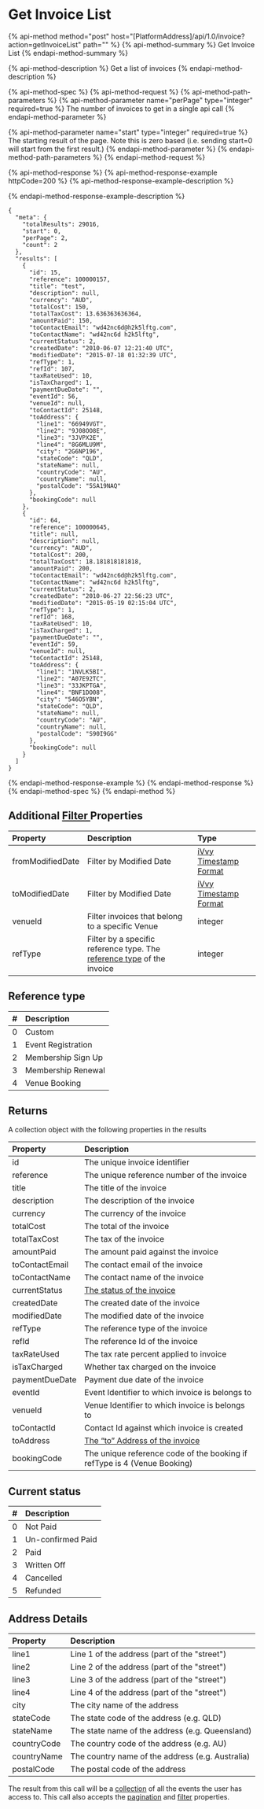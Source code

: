 # Get Invoice List

{% api-method method="post" host="\[PlatformAddress\]/api/1.0/invoice?action=getInvoiceList" path="" %}
{% api-method-summary %}
Get Invoice List
{% endapi-method-summary %}

{% api-method-description %}
Get a list of invoices
{% endapi-method-description %}

{% api-method-spec %}
{% api-method-request %}
{% api-method-path-parameters %}
{% api-method-parameter name="perPage" type="integer" required=true %}
The number of invoices to get in a single api call
{% endapi-method-parameter %}

{% api-method-parameter name="start" type="integer" required=true %}
The starting result of the page. Note this is zero based \(i.e. sending start=0 will start from the first result.\)
{% endapi-method-parameter %}
{% endapi-method-path-parameters %}
{% endapi-method-request %}

{% api-method-response %}
{% api-method-response-example httpCode=200 %}
{% api-method-response-example-description %}

{% endapi-method-response-example-description %}

```text
{
  "meta": {
    "totalResults": 29016,
    "start": 0,
    "perPage": 2,
    "count": 2
  },
  "results": [
    {
      "id": 15,
      "reference": 100000157,
      "title": "test",
      "description": null,
      "currency": "AUD",
      "totalCost": 150,
      "totalTaxCost": 13.636363636364,
      "amountPaid": 150,
      "toContactEmail": "wd42nc6d@h2k5lftg.com",
      "toContactName": "wd42nc6d h2k5lftg",
      "currentStatus": 2,
      "createdDate": "2010-06-07 12:21:40 UTC",
      "modifiedDate": "2015-07-18 01:32:39 UTC",
      "refType": 1,
      "refId": 107,
      "taxRateUsed": 10,
      "isTaxCharged": 1,
      "paymentDueDate": "",
      "eventId": 56,
      "venueId": null,
      "toContactId": 25148,
      "toAddress": {
        "line1": "66949VGT",
        "line2": "9J08OO8E",
        "line3": "3JVPX2E",
        "line4": "8G6MLU9M",
        "city": "2G6NP196",
        "stateCode": "QLD",
        "stateName": null,
        "countryCode": "AU",
        "countryName": null,
        "postalCode": "5SA19NAQ"
      },
      "bookingCode": null
    },
    {
      "id": 64,
      "reference": 100000645,
      "title": null,
      "description": null,
      "currency": "AUD",
      "totalCost": 200,
      "totalTaxCost": 18.181818181818,
      "amountPaid": 200,
      "toContactEmail": "wd42nc6d@h2k5lftg.com",
      "toContactName": "wd42nc6d h2k5lftg",
      "currentStatus": 2,
      "createdDate": "2010-06-27 22:56:23 UTC",
      "modifiedDate": "2015-05-19 02:15:04 UTC",
      "refType": 1,
      "refId": 168,
      "taxRateUsed": 10,
      "isTaxCharged": 1,
      "paymentDueDate": "",
      "eventId": 59,
      "venueId": null,
      "toContactId": 25148,
      "toAddress": {
        "line1": "1NVLK5BI",
        "line2": "A07E92TC",
        "line3": "33JKPTGA",
        "line4": "BNF1DO08",
        "city": "546O5YBN",
        "stateCode": "QLD",
        "stateName": null,
        "countryCode": "AU",
        "countryName": null,
        "postalCode": "S90I9GG"
      },
      "bookingCode": null
    }
  ]
}
```
{% endapi-method-response-example %}
{% endapi-method-response %}
{% endapi-method-spec %}
{% endapi-method %}

## Additional [Filter ](../getting-started/interpreting-the-response/filtering.md)Properties

| Property | Description | Type |
| :--- | :--- | :--- |
| fromModifiedDate | Filter by Modified Date | [iVvy Timestamp Format](../development-reference/timestamp-format.md) |
| toModifiedDate | Filter by Modified Date | [iVvy Timestamp Format](../development-reference/timestamp-format.md) |
| venueId | Filter invoices that belong to a specific Venue | integer |
| refType | Filter by a specific reference type. The[ reference type](get-invoice-list.md#reference-type) of the invoice | integer |

## Reference type

| \# | Description |
| :--- | :--- |
| 0 | Custom |
| 1 | Event Registration |
| 2 | Membership Sign Up |
| 3 | Membership Renewal |
| 4 | Venue Booking |

## Returns

A collection object with the following properties in the results

| Property | Description |
| :--- | :--- |
| id | The unique invoice identifier |
| reference | The unique reference number of the invoice |
| title | The title of the invoice |
| description | The description of the invoice |
| currency | The currency of the invoice |
| totalCost | The total of the invoice |
| totalTaxCost | The tax of the invoice |
| amountPaid | The amount paid against the invoice |
| toContactEmail | The contact email of the invoice |
| toContactName | The contact name of the invoice |
| currentStatus | [The status of the invoice](get-invoice-list.md#current-status) |
| createdDate | The created date of the invoice |
| modifiedDate | The modified date of the invoice |
| refType | The reference type of the invoice |
| refId | The reference Id of the invoice |
| taxRateUsed | The tax rate percent applied to invoice |
| isTaxCharged | Whether tax charged on the invoice |
| paymentDueDate | Payment due date of the invoice |
| eventId | Event Identifier to which invoice is belongs to |
| venueId | Venue Identifier to which invoice is belongs to |
| toContactId | Contact Id against which invoice is created |
| toAddress | [The “to” Address of the invoice](get-invoice-list.md#address-details) |
| bookingCode | The unique reference code of the booking if refType is 4 \(Venue Booking\) |

## Current status

| \# | Description |
| :--- | :--- |
| 0 | Not Paid |
| 1 | Un-confirmed Paid |
| 2 | Paid |
| 3 | Written Off |
| 4 | Cancelled |
| 5 | Refunded |

## Address Details

| Property | Description |
| :--- | :--- |
| line1 | Line 1 of the address \(part of the "street"\) |
| line2 | Line 2 of the address \(part of the "street"\) |
| line3 | Line 3 of the address \(part of the "street"\) |
| line4 | Line 4 of the address \(part of the "street"\) |
| city | The city name of the address |
| stateCode | The state code of the address \(e.g. QLD\) |
| stateName | The state name of the address \(e.g. Queensland\) |
| countryCode | The country code of the address \(e.g. AU\) |
| countryName | The country name of the address \(e.g. Australia\) |
| postalCode | The postal code of the address |

The result from this call will be a [collection](../getting-started/interpreting-the-response/collections.md) of all the events the user has access to. This call also accepts the [pagination](../getting-started/interpreting-the-response/pagination.md) and [filter](../getting-started/interpreting-the-response/filtering.md) properties.

